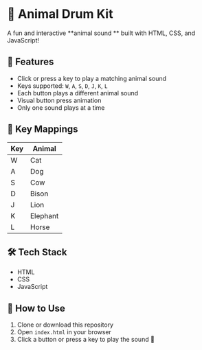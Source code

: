 # 🐾 Animal Drum Kit

A fun and interactive **animal sound ** built with HTML, CSS, and JavaScript!

## 🎯 Features

- Click or press a key to play a matching animal sound
- Keys supported: `W`, `A`, `S`, `D`, `J`, `K`, `L`
- Each button plays a different animal sound
- Visual button press animation
- Only one sound plays at a time

## 🎹 Key Mappings

| Key | Animal   |
|-----|----------|
| W   | Cat      |
| A   | Dog      |
| S   | Cow      |
| D   | Bison    |
| J   | Lion     |
| K   | Elephant |
| L   | Horse    |

## 🛠️ Tech Stack

- HTML
- CSS
- JavaScript

## 🚀 How to Use

1. Clone or download this repository
2. Open `index.html` in your browser
3. Click a button or press a key to play the sound 🎵
